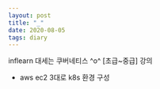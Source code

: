 ```yaml
---
layout: post
title: "_"
date: 2020-08-05
tags: diary
---
```


inflearn 대세는 쿠버네티스 ^o^ [초급~중급] 강의
- aws ec2 3대로 k8s 환경 구성
